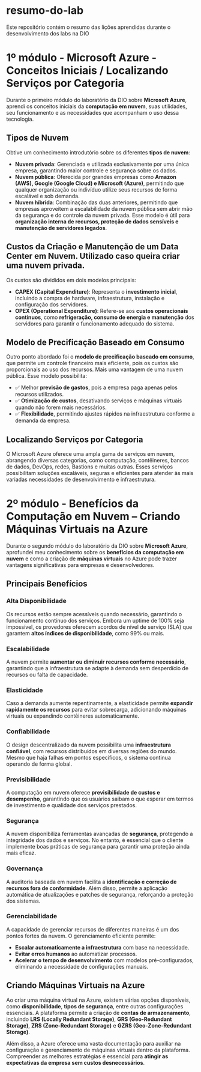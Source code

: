 # resumo-do-lab
Este repositório contém o resumo das lições aprendidas durante o desenvolvimento dos labs na DIO

# 1º módulo - Microsoft Azure - Conceitos Iniciais / Localizando Serviços por Categoria

Durante o primeiro módulo do laboratório da DIO sobre **Microsoft Azure**, aprendi os conceitos iniciais da **computação em nuvem**, suas utilidades, seu funcionamento e as necessidades que acompanham o uso dessa tecnologia.

## Tipos de Nuvem

Obtive um conhecimento introdutório sobre os diferentes **tipos de nuvem**:

- **Nuvem privada**: Gerenciada e utilizada exclusivamente por uma única empresa, garantindo maior controle e segurança sobre os dados.
- **Nuvem pública**: Oferecida por grandes empresas como **Amazon (AWS), Google (Google Cloud) e Microsoft (Azure)**, permitindo que qualquer organização ou indivíduo utilize seus recursos de forma escalável e sob demanda.
- **Nuvem híbrida**: Combinação das duas anteriores, permitindo que empresas aproveitem a escalabilidade da nuvem pública sem abrir mão da segurança e do controle da nuvem privada. Esse modelo é útil para **organização interna de recursos, proteção de dados sensíveis e manutenção de servidores legados**.

## Custos da Criação e Manutenção de um Data Center em Nuvem. Utilizado caso queira criar uma nuvem privada.

Os custos são divididos em dois modelos principais:

- **CAPEX (Capital Expenditure)**: Representa o **investimento inicial**, incluindo a compra de hardware, infraestrutura, instalação e configuração dos servidores.
- **OPEX (Operational Expenditure)**: Refere-se aos **custos operacionais contínuos**, como **refrigeração, consumo de energia e manutenção** dos servidores para garantir o funcionamento adequado do sistema.

## Modelo de Precificação Baseado em Consumo

Outro ponto abordado foi o **modelo de precificação baseado em consumo**, que permite um controle financeiro mais eficiente, pois os custos são proporcionais ao uso dos recursos. Mais uma vantagem de uma nuvem pública. Esse modelo possibilita:

- ✅ Melhor **previsão de gastos**, pois a empresa paga apenas pelos recursos utilizados.
- ✅ **Otimização de custos**, desativando serviços e máquinas virtuais quando não forem mais necessários.
- ✅ **Flexibilidade**, permitindo ajustes rápidos na infraestrutura conforme a demanda da empresa.

## Localizando Serviços por Categoria

O Microsoft Azure oferece uma ampla gama de serviços em nuvem, abrangendo diversas categorias, como computação, contêineres, bancos de dados, DevOps, redes, Bastions e muitas outras. Esses serviços possibilitam soluções escaláveis, seguras e eficientes para atender às mais variadas necessidades de desenvolvimento e infraestrutura.

# 2º módulo - Benefícios da Computação em Nuvem – Criando Máquinas Virtuais na Azure 

Durante o segundo módulo do laboratório da DIO sobre **Microsoft Azure**, aprofundei meu conhecimento sobre os **benefícios da computação em nuvem** e como a criação de **máquinas virtuais** no Azure pode trazer vantagens significativas para empresas e desenvolvedores.

## **Principais Benefícios**

### **Alta Disponibilidade**
Os recursos estão sempre acessíveis quando necessário, garantindo o funcionamento contínuo dos serviços. Embora um uptime de 100% seja impossível, os provedores oferecem acordos de nível de serviço (SLA) que garantem **altos índices de disponibilidade**, como 99% ou mais.

### **Escalabilidade**
A nuvem permite **aumentar ou diminuir recursos conforme necessário**, garantindo que a infraestrutura se adapte à demanda sem desperdício de recursos ou falta de capacidade.

### **Elasticidade**
Caso a demanda aumente repentinamente, a elasticidade permite **expandir rapidamente os recursos** para evitar sobrecarga, adicionando máquinas virtuais ou expandindo contêineres automaticamente.

### **Confiabilidade**
O design descentralizado da nuvem possibilita uma **infraestrutura confiável**, com recursos distribuídos em diversas regiões do mundo. Mesmo que haja falhas em pontos específicos, o sistema continua operando de forma global.

### **Previsibilidade**
A computação em nuvem oferece **previsibilidade de custos e desempenho**, garantindo que os usuários saibam o que esperar em termos de investimento e qualidade dos serviços prestados.

### **Segurança**
A nuvem disponibiliza ferramentas avançadas de **segurança**, protegendo a integridade dos dados e serviços. No entanto, é essencial que o cliente implemente boas práticas de segurança para garantir uma proteção ainda mais eficaz.

### **Governança**
A auditoria baseada em nuvem facilita a **identificação e correção de recursos fora de conformidade**. Além disso, permite a aplicação automática de atualizações e patches de segurança, reforçando a proteção dos sistemas.

### **Gerenciabilidade**
A capacidade de gerenciar recursos de diferentes maneiras é um dos pontos fortes da nuvem. O gerenciamento eficiente permite:
- **Escalar automaticamente a infraestrutura** com base na necessidade.
- **Evitar erros humanos** ao automatizar processos.
- **Acelerar o tempo de desenvolvimento** com modelos pré-configurados, eliminando a necessidade de configurações manuais.

## Criando Máquinas Virtuais na Azure

Ao criar uma máquina virtual na Azure, existem várias opções disponíveis, como **disponibilidade**, **tipos de segurança**, entre outras configurações essenciais. A plataforma permite a criação de **contas de armazenamento**, incluindo **LRS (Locally Redundant Storage)**, **GRS (Geo-Redundant Storage)**, **ZRS (Zone-Redundant Storage)** e **GZRS (Geo-Zone-Redundant Storage)**.

Além disso, a Azure oferece uma vasta documentação para auxiliar na configuração e gerenciamento de máquinas virtuais dentro da plataforma. Compreender as melhores estratégias é essencial para **atingir as expectativas da empresa sem custos desnecessários**.

